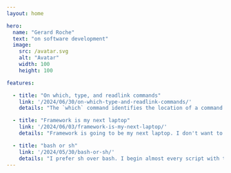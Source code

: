 ```yaml
---
layout: home

hero:
  name: "Gerard Roche"
  text: "on software development"
  image:
    src: /avatar.svg
    alt: "Avatar"
    width: 100
    height: 100

features:

  - title: "On which, type, and readlink commands"
    link: '/2024/06/30/on-which-type-and-readlink-commands/'
    details: "The `which` command identifies the location of a command. It does this by searching the `PATH` for executable files."

  - title: "Framework is my next laptop"
    link: '/2024/06/03/framework-is-my-next-laptop/'
    details: "Framework is going to be my next laptop. I don't want to buy another laptop with Windows pre-installed. I don't use Windows. I don't see why I should have to pay for it."

  - title: "bash or sh"
    link: '/2024/05/30/bash-or-sh/'
    details: "I prefer sh over bash. I begin almost every script with the same four lines."
---
```

